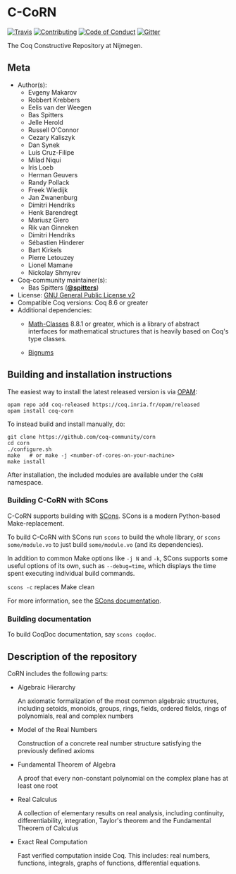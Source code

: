 # C-CoRN

[![Travis][travis-shield]][travis-link]
[![Contributing][contributing-shield]][contributing-link]
[![Code of Conduct][conduct-shield]][conduct-link]
[![Gitter][gitter-shield]][gitter-link]

[travis-shield]: https://travis-ci.com/coq-community/corn.svg?branch=master
[travis-link]: https://travis-ci.com/coq-community/corn/builds

[contributing-shield]: https://img.shields.io/badge/contributions-welcome-%23f7931e.svg
[contributing-link]: https://github.com/coq-community/manifesto/blob/master/CONTRIBUTING.md

[conduct-shield]: https://img.shields.io/badge/%E2%9D%A4-code%20of%20conduct-%23f15a24.svg
[conduct-link]: https://github.com/coq-community/manifesto/blob/master/CODE_OF_CONDUCT.md

[gitter-shield]: https://img.shields.io/badge/chat-on%20gitter-%23c1272d.svg
[gitter-link]: https://gitter.im/coq-community/Lobby

The Coq Constructive Repository at Nijmegen.


## Meta

- Author(s):
  - Evgeny Makarov
  - Robbert Krebbers
  - Eelis van der Weegen
  - Bas Spitters
  - Jelle Herold
  - Russell O&#39;Connor
  - Cezary Kaliszyk
  - Dan Synek
  - Luís Cruz-Filipe
  - Milad Niqui
  - Iris Loeb
  - Herman Geuvers
  - Randy Pollack
  - Freek Wiedijk
  - Jan Zwanenburg
  - Dimitri Hendriks
  - Henk Barendregt
  - Mariusz Giero
  - Rik van Ginneken
  - Dimitri Hendriks
  - Sébastien Hinderer
  - Bart Kirkels
  - Pierre Letouzey
  - Lionel Mamane
  - Nickolay Shmyrev
- Coq-community maintainer(s):
  - Bas Spitters ([**@spitters**](https://github.com/spitters))
- License: [GNU General Public License v2](LICENSE)
- Compatible Coq versions: Coq 8.6 or greater
- Additional dependencies:
  - [Math-Classes](https://github.com/coq-community/math-classes) 8.8.1 or
greater, which is a library of abstract interfaces for mathematical
structures that is heavily based on Coq&#39;s type classes.


  - [Bignums](https://github.com/coq/bignums)


## Building and installation instructions

The easiest way to install the latest released version is via
[OPAM](https://opam.ocaml.org/doc/Install.html):

```shell
opam repo add coq-released https://coq.inria.fr/opam/released
opam install coq-corn
```

To instead build and install manually, do:

``` shell
git clone https://github.com/coq-community/corn
cd corn
./configure.sh
make   # or make -j <number-of-cores-on-your-machine>
make install
```

After installation, the included modules are available under
the `CoRN` namespace.

### Building C-CoRN with SCons

C-CoRN supports building with [SCons](http://www.scons.org/). SCons is a modern
Python-based Make-replacement.

To build C-CoRN with SCons run `scons` to build the whole library, or
`scons some/module.vo` to just build `some/module.vo` (and its dependencies).

In addition to common Make options like `-j N` and `-k`, SCons
supports some useful options of its own, such as `--debug=time`, which
displays the time spent executing individual build commands.

`scons -c` replaces Make clean

For more information, see the [SCons documentation](http://www.scons.org/).

### Building documentation

To build CoqDoc documentation, say `scons coqdoc`.

## Description of the repository

CoRN includes the following parts:

- Algebraic Hierarchy

  An axiomatic formalization of the most common algebraic
  structures, including setoids, monoids, groups, rings,
  fields, ordered fields, rings of polynomials, real and
  complex numbers

- Model of the Real Numbers

  Construction of a concrete real number structure
  satisfying the previously defined axioms

- Fundamental Theorem of Algebra

  A proof that every non-constant polynomial on the complex
  plane has at least one root

- Real Calculus

  A collection of elementary results on real analysis,
  including continuity, differentiability, integration,
  Taylor's theorem and the Fundamental Theorem of Calculus

- Exact Real Computation

  Fast verified computation inside Coq. This includes: real numbers, functions,
  integrals, graphs of functions, differential equations.

